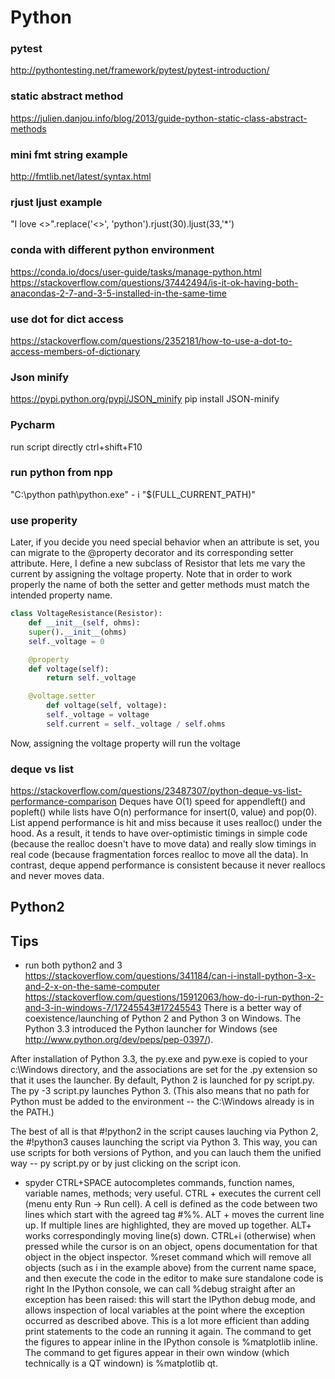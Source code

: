 # Python

### pytest
http://pythontesting.net/framework/pytest/pytest-introduction/


### static abstract method
https://julien.danjou.info/blog/2013/guide-python-static-class-abstract-methods

### mini fmt string example
http://fmtlib.net/latest/syntax.html

### rjust ljust example
"I love <>".replace('<>', 'python').rjust(30).ljust(33,'*')

### conda with different python environment
https://conda.io/docs/user-guide/tasks/manage-python.html
https://stackoverflow.com/questions/37442494/is-it-ok-having-both-anacondas-2-7-and-3-5-installed-in-the-same-time

### use dot for dict access
https://stackoverflow.com/questions/2352181/how-to-use-a-dot-to-access-members-of-dictionary

### Json minify
https://pypi.python.org/pypi/JSON_minify
pip install JSON-minify

### Pycharm
run script directly ctrl+shift+F10

### run python from npp
"C:\python path\python.exe" - i "$(FULL_CURRENT_PATH)"

### use properity

Later, if you decide you need special behavior when an attribute is set, you can migrate to
the @property decorator and its corresponding setter attribute. Here, I define a new
subclass of Resistor that lets me vary the current by assigning the voltage
property. Note that in order to work properly the name of both the setter and getter
methods must match the intended property name.
```python
class VoltageResistance(Resistor):
	def __init__(self, ohms):
	super().__init__(ohms)
	self._voltage = 0

	@property
	def voltage(self):
		return self._voltage

	@voltage.setter
		def voltage(self, voltage):
		self._voltage = voltage
		self.current = self._voltage / self.ohms
```
Now, assigning the voltage property will run the voltage



### deque vs list
https://stackoverflow.com/questions/23487307/python-deque-vs-list-performance-comparison
Deques have O(1) speed for appendleft() and popleft() while lists have O(n) performance for insert(0, value) and pop(0).
List append performance is hit and miss because it uses realloc() under the hood. As a result, it tends to have over-optimistic timings in simple code (because the realloc doesn't have to move data) and really slow timings in real code (because fragmentation forces realloc to move all the data). In contrast, deque append performance is consistent because it never reallocs and never moves data.



## Python2

## Tips

* run both python2 and 3
https://stackoverflow.com/questions/341184/can-i-install-python-3-x-and-2-x-on-the-same-computer
https://stackoverflow.com/questions/15912063/how-do-i-run-python-2-and-3-in-windows-7/17245543#17245543
There is a better way of coexistence/launching of Python 2 and Python 3 on Windows. The Python 3.3 introduced the Python launcher for Windows (see http://www.python.org/dev/peps/pep-0397/).

After installation of Python 3.3, the py.exe and pyw.exe is copied to your c:\Windows directory, and the associations are set for the .py extension so that it uses the launcher. By default, Python 2 is launched for py script.py. The py -3 script.py launches Python 3. (This also means that no path for Python must be added to the environment -- the C:\Windows already is in the PATH.)

The best of all is that #!python2 in the script causes lauching via Python 2, the #!python3 causes launching the script via Python 3. This way, you can use scripts for both versions of Python, and you can lauch them the unified way -- py script.py or by just clicking on the script icon.

* spyder
CTRL+SPACE autocompletes commands, function names, variable names, methods; very useful.
CTRL + <RETURN> executes the current cell (menu enty Run -> Run cell). A cell is defined as the code between two lines which start with the agreed tag #%%.
ALT + <CURSOR UP> moves the current line up. If multiple lines are highlighted, they are moved up together. ALT+<CURSOR DOWN> works correspondingly moving line(s) down.
CTRL+i (otherwise) when pressed while the cursor is on an object, opens documentation for that object in the object inspector.
%reset command which will remove all objects (such as i in the example above) from the current name space, and then execute the code in the editor to make sure standalone code is right
In the IPython console, we can call %debug straight after an exception has been raised: this will start the IPython debug mode, and allows inspection of local variables at the point where the exception occurred as described above. This is a lot more efficient than adding print statements to the code an running it again.
The command to get the figures to appear inline in the IPython console is %matplotlib inline.
The command to get figures appear in their own window (which technically is a QT windown) is %matplotlib qt.





